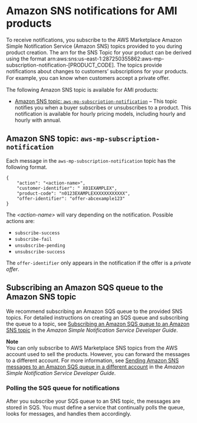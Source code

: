# Amazon SNS notifications for AMI products<a name="ami-notification"></a>

To receive notifications, you subscribe to the AWS Marketplace Amazon Simple Notification Service \(Amazon SNS\) topics provided to you during product creation\. The arn for the SNS Topic for your product can be derived using the format arn:aws:sns:us-east-1:287250355862:aws-mp-subscription-notification-[PRODUCT_CODE]\. The topics provide notifications about changes to customers’ subscriptions for your products\. For example, you can know when customers accept a private oﬀer\. 

The following Amazon SNS topic is available for AMI products:
+ [Amazon SNS topic: `aws-mp-subscription-notification`](#ami-sns-subscription-message-body) – This topic notifies you when a buyer subscribes or unsubscribes to a product\. This notification is available for hourly pricing models, including hourly and hourly with annual\.

## Amazon SNS topic: `aws-mp-subscription-notification`<a name="ami-sns-subscription-message-body"></a>

Each message in the `aws-mp-subscription-notification` topic has the following format\.

```
{
    "action": "<action-name>",
    "customer-identifier": " X01EXAMPLEX",
    "product-code": "n0123EXAMPLEXXXXXXXXXXXX",
    "offer-identifier": "offer-abcexample123"
}
```

The *<action\-name>* will vary depending on the notification\. Possible actions are:
+ `subscribe-success`
+ `subscribe-fail`
+ `unsubscribe-pending`
+ `unsubscribe-success`

The `offer-identifier` only appears in the notification if the offer is a *private offer*\.

## Subscribing an Amazon SQS queue to the Amazon SNS topic<a name="subscribing-an-sqs-queue-to-an-sns-topic"></a>

We recommend subscribing an Amazon SQS queue to the provided SNS topics\. For detailed instructions on creating an SQS queue and subscribing the queue to a topic, see [ Subscribing an Amazon SQS queue to an Amazon SNS topic](https://docs.aws.amazon.com/sns/latest/dg/subscribe-sqs-queue-to-sns-topic.html) in the *Amazon Simple Notification Service Developer Guide*\.

**Note**  
You can only subscribe to AWS Marketplace SNS topics from the AWS account used to sell the products\. However, you can forward the messages to a different account\. For more information, see [Sending Amazon SNS messages to an Amazon SQS queue in a different account](https://docs.aws.amazon.com/sns/latest/dg/sns-send-message-to-sqs-cross-account.html) in the *Amazon Simple Notification Service Developer Guide*\.

### Polling the SQS queue for notifications<a name="polling-an-sqs-for-notifications"></a>

After you subscribe your SQS queue to an SNS topic, the messages are stored in SQS\. You must define a service that continually polls the queue, looks for messages, and handles them accordingly\.
